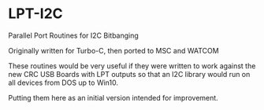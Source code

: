 # LPT-I2C
Parallel Port  Routines for I2C Bitbanging

Originally written for Turbo-C, then ported to MSC and WATCOM

These routines would be very useful if they were written to
work against the new CRC USB Boards with LPT outputs so that
an I2C library would run on all devices from DOS up to Win10.

Putting them here as an initial version intended for improvement.

